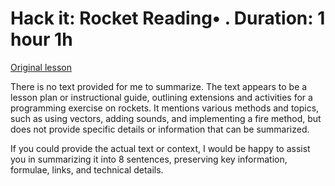 # Hack it: Rocket Reading• . Duration: 1 hour 1h

[Original lesson](https://www.coursera.org/learn/uol-introduction-to-programming-1/supplement/Ob49J/hack-it-rocket)

There is no text provided for me to summarize. The text appears to be a lesson plan or instructional guide, outlining extensions and activities for a programming exercise on rockets. It mentions various methods and topics, such as using vectors, adding sounds, and implementing a fire method, but does not provide specific details or information that can be summarized.

If you could provide the actual text or context, I would be happy to assist you in summarizing it into 8 sentences, preserving key information, formulae, links, and technical details.

